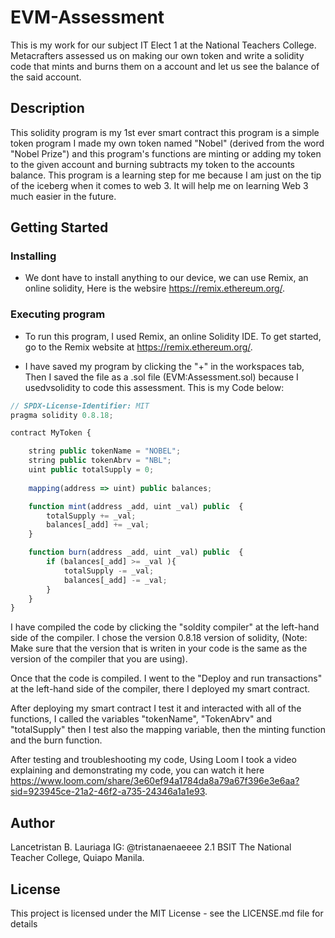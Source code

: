 # EVM-Assessment
This is my work for our subject IT Elect 1 at the National Teachers College. Metacrafters assessed us on making our own token and write a solidity code that mints and burns them on a account and let us see the balance of the said account.

## Description
This solidity program is my 1st ever smart contract this program is a simple token program I made my own token named "Nobel" (derived from the word "Nobel Prize") and this program's functions are minting or adding my token to the given account and burning subtracts my token to the accounts balance. This program is a learning step for me because I am just on the tip of the iceberg when it comes to web 3. It will help me on learning Web 3 much easier in the future.

## Getting Started
### Installing

* We dont have to install anything to our device, we can use Remix, an online solidity, Here is the websire https://remix.ethereum.org/.

### Executing program

* To run this program, I used Remix, an online Solidity IDE. To get started, go to the Remix website at https://remix.ethereum.org/.

* I have saved my program by clicking the "+" in the workspaces tab, Then I saved the file as a .sol file (EVM:Assessment.sol) because I usedvsolidity to code this assessment. This is my Code below:

```javascript
// SPDX-License-Identifier: MIT
pragma solidity 0.8.18;

contract MyToken {

    string public tokenName = "NOBEL";
    string public tokenAbrv = "NBL";
    uint public totalSupply = 0;
    
    mapping(address => uint) public balances;

    function mint(address _add, uint _val) public  {
        totalSupply += _val;
        balances[_add] += _val;
    }

    function burn(address _add, uint _val) public  {
        if (balances[_add] >= _val ){
            totalSupply -= _val;
            balances[_add] -= _val;
        }  
    }
}
```
I have compiled the code by clicking the "soldity compiler" at the left-hand side of the compiler. I chose the version 0.8.18 version of solidity, (Note: Make sure that the version that is writen in your code is the same as the version of the compiler that you are using).

Once that the code is compiled. I went to the "Deploy and run transactions" at the left-hand side of the compiler, there I deployed my smart contract.

After deploying my smart contract I test it and interacted with all of the functions, I called the variables "tokenName", "TokenAbrv" and "totalSupply" then I test also the mapping variable, then the minting function and the burn function.

After testing and troubleshooting my code, Using Loom I took a video explaining and demonstrating my code, you can watch it here https://www.loom.com/share/3e60ef94a1784da8a79a67f396e3e6aa?sid=923945ce-21a2-46f2-a735-24346a1a1e93.

## Author

Lancetristan B. Lauriaga
IG: @tristanaenaeeee
2.1 BSIT
The National Teacher College, Quiapo Manila.

## License

This project is licensed under the MIT License - see the LICENSE.md file for details
